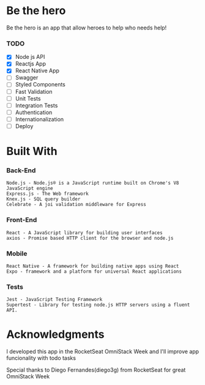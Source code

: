 # Be  the hero

Be the hero is an app that allow heroes to help who needs help! 


### TODO
- [X] Node js API
- [X] Reactjs App
- [X] React Native App
- [ ] Swagger
- [ ] Styled Components
- [ ] Fast Validation
- [ ] Unit Tests
- [ ] Integration Tests
- [ ] Authentication
- [ ] Internationalization
- [ ] Deploy

# Built With

### Back-End
    Node.js - Node.js® is a JavaScript runtime built on Chrome's V8 JavaScript engine
    Express.js - The Web framework
    Knex.js - SQL query builder
    Celebrate - A joi validation middleware for Express
    
### Front-End
    React - A JavaScript library for building user interfaces
    axios - Promise based HTTP client for the browser and node.js

### Mobile
    React Native - A framework for building native apps using React
    Expo - framework and a platform for universal React applications
    
### Tests
    Jest - JavaScript Testing Framework
    Supertest - Library for testing node.js HTTP servers using a fluent API. 

# Acknowledgments

I developed this app in the RocketSeat OmniStack Week and I'll improve app funcionality with todo tasks

Special thanks to Diego Fernandes(diego3g) from RocketSeat for great OmniStack Week
